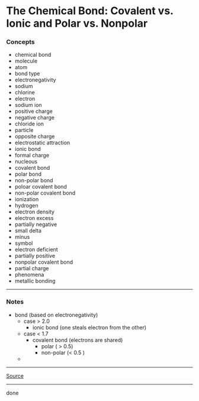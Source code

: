 # The Chemical Bond: Covalent vs. Ionic and Polar vs. Nonpolar

### Concepts

- chemical bond
- molecule
- atom
- bond type
- electronegativity
- sodium
- chlorine
- electron
- sodium ion
- positive charge
- negative charge
- chloride ion
- particle
- opposite charge
- electrostatic attraction
- ionic bond
- formal charge
- nucleous
- covalent bond
- polar bond
- non-polar bond
- poloar covalent bond
- non-polar covalent bond
- ionization
- hydrogen
- electron density
- electron excess
- partially negative
- small delta
- minus
- symbol
- electron deficient
- partially positive
- nonpolar covalent bond
- partial charge
- phenomena
- metallic bonding

---

### Notes

- bond (based on electronegativity)
    - case > 2.0
        - ionic bond (one steals electron from the other)
    - case < 1.7
        - covalent bond (electrons are shared)  
            - polar ( > 0.5)
            - non-polar (< 0.5 )
    -


---

[Source](https://youtu.be/PoQjsnQmxok)

---

done